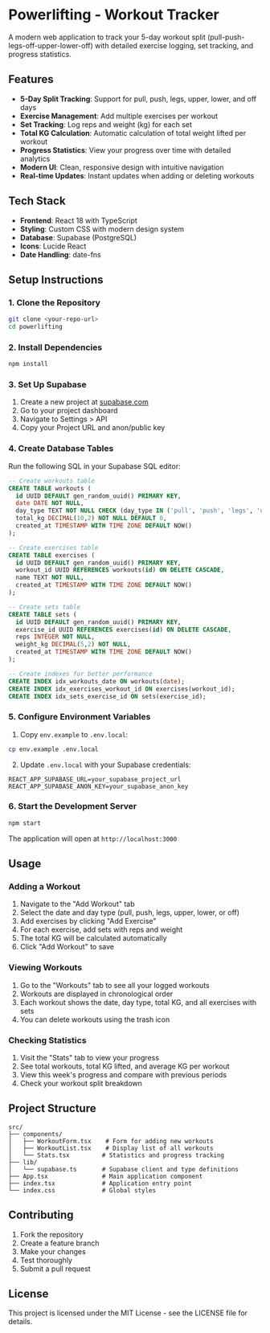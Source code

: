 # Powerlifting - Workout Tracker

A modern web application to track your 5-day workout split (pull-push-legs-off-upper-lower-off) with detailed exercise logging, set tracking, and progress statistics.

## Features

- **5-Day Split Tracking**: Support for pull, push, legs, upper, lower, and off days
- **Exercise Management**: Add multiple exercises per workout
- **Set Tracking**: Log reps and weight (kg) for each set
- **Total KG Calculation**: Automatic calculation of total weight lifted per workout
- **Progress Statistics**: View your progress over time with detailed analytics
- **Modern UI**: Clean, responsive design with intuitive navigation
- **Real-time Updates**: Instant updates when adding or deleting workouts

## Tech Stack

- **Frontend**: React 18 with TypeScript
- **Styling**: Custom CSS with modern design system
- **Database**: Supabase (PostgreSQL)
- **Icons**: Lucide React
- **Date Handling**: date-fns

## Setup Instructions

### 1. Clone the Repository

```bash
git clone <your-repo-url>
cd powerlifting
```

### 2. Install Dependencies

```bash
npm install
```

### 3. Set Up Supabase

1. Create a new project at [supabase.com](https://supabase.com)
2. Go to your project dashboard
3. Navigate to Settings > API
4. Copy your Project URL and anon/public key

### 4. Create Database Tables

Run the following SQL in your Supabase SQL editor:

```sql
-- Create workouts table
CREATE TABLE workouts (
  id UUID DEFAULT gen_random_uuid() PRIMARY KEY,
  date DATE NOT NULL,
  day_type TEXT NOT NULL CHECK (day_type IN ('pull', 'push', 'legs', 'upper', 'lower', 'off')),
  total_kg DECIMAL(10,2) NOT NULL DEFAULT 0,
  created_at TIMESTAMP WITH TIME ZONE DEFAULT NOW()
);

-- Create exercises table
CREATE TABLE exercises (
  id UUID DEFAULT gen_random_uuid() PRIMARY KEY,
  workout_id UUID REFERENCES workouts(id) ON DELETE CASCADE,
  name TEXT NOT NULL,
  created_at TIMESTAMP WITH TIME ZONE DEFAULT NOW()
);

-- Create sets table
CREATE TABLE sets (
  id UUID DEFAULT gen_random_uuid() PRIMARY KEY,
  exercise_id UUID REFERENCES exercises(id) ON DELETE CASCADE,
  reps INTEGER NOT NULL,
  weight_kg DECIMAL(5,2) NOT NULL,
  created_at TIMESTAMP WITH TIME ZONE DEFAULT NOW()
);

-- Create indexes for better performance
CREATE INDEX idx_workouts_date ON workouts(date);
CREATE INDEX idx_exercises_workout_id ON exercises(workout_id);
CREATE INDEX idx_sets_exercise_id ON sets(exercise_id);
```

### 5. Configure Environment Variables

1. Copy `env.example` to `.env.local`:
```bash
cp env.example .env.local
```

2. Update `.env.local` with your Supabase credentials:
```
REACT_APP_SUPABASE_URL=your_supabase_project_url
REACT_APP_SUPABASE_ANON_KEY=your_supabase_anon_key
```

### 6. Start the Development Server

```bash
npm start
```

The application will open at `http://localhost:3000`

## Usage

### Adding a Workout

1. Navigate to the "Add Workout" tab
2. Select the date and day type (pull, push, legs, upper, lower, or off)
3. Add exercises by clicking "Add Exercise"
4. For each exercise, add sets with reps and weight
5. The total KG will be calculated automatically
6. Click "Add Workout" to save

### Viewing Workouts

1. Go to the "Workouts" tab to see all your logged workouts
2. Workouts are displayed in chronological order
3. Each workout shows the date, day type, total KG, and all exercises with sets
4. You can delete workouts using the trash icon

### Checking Statistics

1. Visit the "Stats" tab to view your progress
2. See total workouts, total KG lifted, and average KG per workout
3. View this week's progress and compare with previous periods
4. Check your workout split breakdown

## Project Structure

```
src/
├── components/
│   ├── WorkoutForm.tsx    # Form for adding new workouts
│   ├── WorkoutList.tsx    # Display list of all workouts
│   └── Stats.tsx         # Statistics and progress tracking
├── lib/
│   └── supabase.ts       # Supabase client and type definitions
├── App.tsx               # Main application component
├── index.tsx             # Application entry point
└── index.css             # Global styles
```

## Contributing

1. Fork the repository
2. Create a feature branch
3. Make your changes
4. Test thoroughly
5. Submit a pull request

## License

This project is licensed under the MIT License - see the LICENSE file for details.
